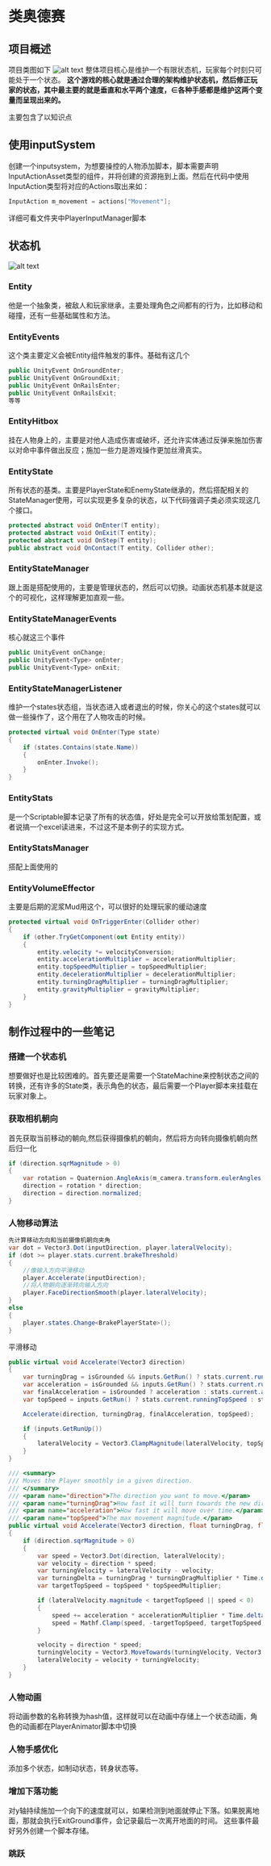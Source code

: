# 类奥德赛
## 项目概述
项目类图如下
![alt text](完整类图.png)
整体项目核心是维护一个有限状态机，玩家每个时刻只可能处于一个状态。
**这个游戏的核心就是通过合理的架构维护状态机，然后修正玩家的状态，其中最主要的就是垂直和水平两个速度，∈各种手感都是维护这两个变量而呈现出来的。**

主要包含了以知识点



## 使用inputSystem
创建一个inputsystem，为想要操控的人物添加脚本，脚本需要声明InputActionAsset类型的组件，并将创建的资源拖到上面。然后在代码中使用InputAction类型将对应的Actions取出来如：
```C#
InputAction m_movement = actions["Movement"];
```
详细可看文件夹中PlayerInputManager脚本

## 状态机
![alt text](有限状态机.png)
### Entity
他是一个抽象类，被敌人和玩家继承，主要处理角色之间都有的行为，比如移动和碰撞，还有一些基础属性和方法。
### EntityEvents
这个类主要定义会被Entity组件触发的事件。基础有这几个
```C#
public UnityEvent OnGroundEnter;
public UnityEvent OnGroundExit;
public UnityEvent OnRailsEnter;
public UnityEvent OnRailsExit;
等等
```
### EntityHitbox
挂在人物身上的，主要是对他人造成伤害或破坏，还允许实体通过反弹来施加伤害以对命中事件做出反应；施加一些力是游戏操作更加丝滑真实。
### EntityState
所有状态的基类。主要是PlayerState和EnemyState继承的，然后搭配相关的StateManager使用，可以实现更多复杂的状态，以下代码强调子类必须实现这几个接口。
```C#
protected abstract void OnEnter(T entity);
protected abstract void OnExit(T entity);
protected abstract void OnStep(T entity);
public abstract void OnContact(T entity, Collider other);
```
### EntityStateManager
跟上面是搭配使用的，主要是管理状态的，然后可以切换。动画状态机基本就是这个的可视化，这样理解更加直观一些。
### EntityStateManagerEvents
核心就这三个事件
```C#
public UnityEvent onChange;
public UnityEvent<Type> onEnter;
public UnityEvent<Type> onExit;
```
### EntityStateManagerListener
维护一个states状态组，当状态进入或者退出的时候，你关心的这个states就可以做一些操作了，这个用在了人物攻击的时候。
```C#
protected virtual void OnEnter(Type state)
{
    if (states.Contains(state.Name))
    {
        onEnter.Invoke();
    }
}
```
### EntityStats
是一个Scriptable脚本记录了所有的状态值，好处是完全可以开放给策划配置，或者说搞一个excel读进来，不过这不是本例子的实现方式。
### EntityStatsManager
搭配上面使用的
### EntityVolumeEffector
主要是后期的泥浆Mud用这个，可以很好的处理玩家的缓动速度
```C#
protected virtual void OnTriggerEnter(Collider other)
{
    if (other.TryGetComponent(out Entity entity))
    {
        entity.velocity *= velocityConversion;
        entity.accelerationMultiplier = accelerationMultiplier;
        entity.topSpeedMultiplier = topSpeedMultiplier;
        entity.decelerationMultiplier = decelerationMultiplier;
        entity.turningDragMultiplier = turningDragMultiplier;
        entity.gravityMultiplier = gravityMultiplier;
    }
}
```

## 制作过程中的一些笔记
### 搭建一个状态机
想要做好也是比较困难的。首先要还是需要一个StateMachine来控制状态之间的转换，还有许多的State类，表示角色的状态，最后需要一个Player脚本来挂载在玩家对象上。
### 获取相机朝向
首先获取当前移动的朝向,然后获得摄像机的朝向，然后将方向转向摄像机朝向然后归一化
```csharp
if (direction.sqrMagnitude > 0)
{
	var rotation = Quaternion.AngleAxis(m_camera.transform.eulerAngles.y, Vector3.up);
	direction = rotation * direction;
	direction = direction.normalized;
}
```
###  人物移动算法
```csharp
先计算移动方向和当前摄像机朝向夹角
var dot = Vector3.Dot(inputDirection, player.lateralVelocity);
if (dot >= player.stats.current.brakeThreshold)
{
    //像输入方向平滑移动
	player.Accelerate(inputDirection);
    //将人物朝向逐渐转向输入方向
	player.FaceDirectionSmooth(player.lateralVelocity);
}
else
{
	player.states.Change<BrakePlayerState>();
}
```
平滑移动
```csharp
public virtual void Accelerate(Vector3 direction)
{
	var turningDrag = isGrounded && inputs.GetRun() ? stats.current.runningTurningDrag : stats.current.turningDrag;
	var acceleration = isGrounded && inputs.GetRun() ? stats.current.runningAcceleration : stats.current.acceleration;
	var finalAcceleration = isGrounded ? acceleration : stats.current.airAcceleration;
	var topSpeed = inputs.GetRun() ? stats.current.runningTopSpeed : stats.current.topSpeed;

	Accelerate(direction, turningDrag, finalAcceleration, topSpeed);

	if (inputs.GetRunUp())
	{
		lateralVelocity = Vector3.ClampMagnitude(lateralVelocity, topSpeed);
	}
}

/// <summary>
/// Moves the Player smoothly in a given direction.
/// </summary>
/// <param name="direction">The direction you want to move.</param>
/// <param name="turningDrag">How fast it will turn towards the new direction.</param>
/// <param name="acceleration">How fast it will move over time.</param>
/// <param name="topSpeed">The max movement magnitude.</param>
public virtual void Accelerate(Vector3 direction, float turningDrag, float acceleration, float topSpeed)
{
	if (direction.sqrMagnitude > 0)
	{
		var speed = Vector3.Dot(direction, lateralVelocity);
		var velocity = direction * speed;
		var turningVelocity = lateralVelocity - velocity;
		var turningDelta = turningDrag * turningDragMultiplier * Time.deltaTime;
		var targetTopSpeed = topSpeed * topSpeedMultiplier;

		if (lateralVelocity.magnitude < targetTopSpeed || speed < 0)
		{
			speed += acceleration * accelerationMultiplier * Time.deltaTime;
			speed = Mathf.Clamp(speed, -targetTopSpeed, targetTopSpeed);
		}

		velocity = direction * speed;
		turningVelocity = Vector3.MoveTowards(turningVelocity, Vector3.zero, turningDelta);
		lateralVelocity = velocity + turningVelocity;
	}
}
```

### 人物动画
将动画参数的名称转换为hash值，这样就可以在动画中存储上一个状态动画，角色的动画都在PlayerAnimator脚本中切换

### 人物手感优化
添加多个状态，如制动状态，转身状态等。

### 增加下落功能
对y轴持续施加一个向下的速度就可以，如果检测到地面就停止下落。如果脱离地面，那就会执行ExitGround事件，会记录最后一次离开地面的时间。 这些事件最好另外创建一个脚本存储。 

### 跳跃


